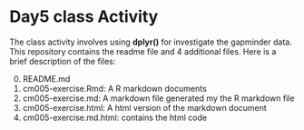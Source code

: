 # Day5 class Activity

The class activity involves using **dplyr()** for investigate the gapminder data. This repository contains the readme file and 4 additional files. Here is a brief description of the files:

0. README.md
1. cm005-exercise.Rmd: A R markdown documents 
2. cm005-exercise.md: A markdown file generated my the R markdown file
3. cm005-exercise.html: A html version of the markdown document
4. cm005-exercise.md.html: contains the html code
